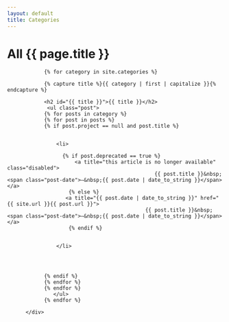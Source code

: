 ```yaml
---
layout: default
title: Categories
---
```


  <div class="categories post-list">
                <h1 class="center">All {{ page.title }}</h1>
                
                  
                   
                {% for category in site.categories %}

                {% capture title %}{{ category | first | capitalize }}{% endcapture %}

                <h2 id="{{ title }}">{{ title }}</h2>
                 <ul class="post">
                {% for posts in category %}
                {% for post in posts %}
                {% if post.project == null and post.title %}

             
                    <li>
                    
                      {% if post.deprecated == true %}
                          <a title="this article is no longer available" class="disabled">
                                                    {{ post.title }}&nbsp;<span class="post-date">—&nbsp;{{ post.date | date_to_string }}</span> </a>
                        {% else %}
                       <a title="{{ post.date | date_to_string }}" href="{{ site.url }}{{ post.url }}">
                                                 {{ post.title }}&nbsp;<span class="post-date">—&nbsp;{{ post.date | date_to_string }}</span> </a>
                        {% endif %}
                        
                      
                    </li>

               


                {% endif %}
                {% endfor %}
                {% endfor %}
                   </ul>
                {% endfor %}
                
          </div>